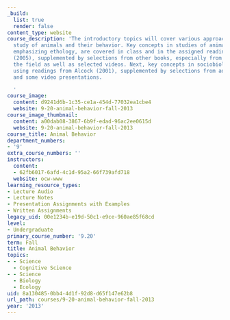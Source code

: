 ```yaml
---
_build:
  list: true
  render: false
content_type: website
course_description: 'The introductory topics will cover various approaches to the
  study of animals and their behavior. Key concepts in studies of animal behavior,
  emphasizing ethology, are covered in class and in the assigned readings from Scott
  (2005), supplemented by selections from other books, especially from classics in
  the field as well as selected videos. Next, key concepts in sociobiology are covered
  using readings from Alcock (2001), supplemented by selections from additional books
  and some video presentations.

  '
course_image:
  content: d9241d6b-1c35-ce1a-454d-77032ea1cbe4
  website: 9-20-animal-behavior-fall-2013
course_image_thumbnail:
  content: a00dab08-3867-6b9f-edad-96ac2ee0615d
  website: 9-20-animal-behavior-fall-2013
course_title: Animal Behavior
department_numbers:
- '9'
extra_course_numbers: ''
instructors:
  content:
  - 62fb6017-6afd-4c1d-95a2-66f739afd718
  website: ocw-www
learning_resource_types:
- Lecture Audio
- Lecture Notes
- Presentation Assignments with Examples
- Written Assignments
legacy_uid: 00e1234b-e19d-50c1-e9ce-960ae85f68cd
level:
- Undergraduate
primary_course_number: '9.20'
term: Fall
title: Animal Behavior
topics:
- - Science
  - Cognitive Science
- - Science
  - Biology
  - Ecology
uid: 8a130485-0bb4-4d1f-92d8-d65f147e62b8
url_path: courses/9-20-animal-behavior-fall-2013
year: '2013'
---
```

